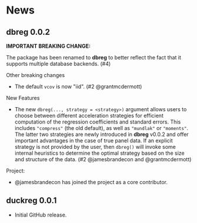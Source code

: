 # News

## dbreg 0.0.2

**IMPORTANT BREAKING CHANGE:**

The package has been renamed to **dbreg** to better reflect the fact that it
supports multiple database backends. (#4)

Other breaking changes

- The default `vcov` is now "iid". (#2 @grantmcdermott)

New Features 

- The new `dbreg(..., strategy = <strategy>)` argument allows users to choose
  between different acceleration strategies for efficient computation of the
  regression coefficients and standard errors. This includes `"compress"` (the
  old default), as well as `"mundlak"` or `"moments"`. The latter two strategies 
  are newly introduced in **dbreg** v0.0.2 and offer important advantages in the 
  case of true panel data. If an explicit strategy is not provided by the user, 
  then `dbreg()` will invoke some internal heuristics to determine the optimal
  strategy based on the size and structure of the data. (#2 @jamesbrandecon
  and @grantmcdermott)

Project:

- @jamesbrandecon has joined the project as a core contributor.

## duckreg 0.0.1

* Initial GitHub release.
